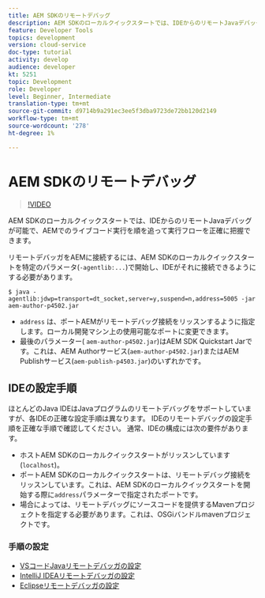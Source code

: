 ```yaml
---
title: AEM SDKのリモートデバッグ
description: AEM SDKのローカルクイックスタートでは、IDEからのリモートJavaデバッグが可能で、AEMでのライブコード実行を順を追って実行フローを正確に把握できます。
feature: Developer Tools
topics: development
version: cloud-service
doc-type: tutorial
activity: develop
audience: developer
kt: 5251
topic: Development
role: Developer
level: Beginner, Intermediate
translation-type: tm+mt
source-git-commit: d9714b9a291ec3ee5f3dba9723de72bb120d2149
workflow-type: tm+mt
source-wordcount: '278'
ht-degree: 1%

---
```



# AEM SDKのリモートデバッグ

>[!VIDEO](https://video.tv.adobe.com/v/34338/?quality=12&learn=on)

AEM SDKのローカルクイックスタートでは、IDEからのリモートJavaデバッグが可能で、AEMでのライブコード実行を順を追って実行フローを正確に把握できます。

リモートデバッガをAEMに接続するには、AEM SDKのローカルクイックスタートを特定のパラメータ(`-agentlib:...`)で開始し、IDEがそれに接続できるようにする必要があります。

```
$ java -agentlib:jdwp=transport=dt_socket,server=y,suspend=n,address=5005 -jar aem-author-p4502.jar   
```

+ `address` は、ポートAEMがリモートデバッグ接続をリッスンするように指定します。ローカル開発マシン上の使用可能なポートに変更できます。
+ 最後のパラメーター( `aem-author-p4502.jar`)はAEM SDK Quickstart Jarです。これは、AEM Authorサービス(`aem-author-p4502.jar`)またはAEM Publishサービス(`aem-publish-p4503.jar`)のいずれかです。

## IDEの設定手順

ほとんどのJava IDEはJavaプログラムのリモートデバッグをサポートしていますが、各IDEの正確な設定手順は異なります。 IDEのリモートデバッグの設定手順を正確な手順で確認してください。 通常、IDEの構成には次の要件があります。

+ ホストAEM SDKのローカルクイックスタートがリッスンしています(`localhost`)。
+ ポートAEM SDKのローカルクイックスタートは、リモートデバッグ接続をリッスンしています。これは、AEM SDKのローカルクイックスタートを開始する際に`address`パラメーターで指定されたポートです。
+ 場合によっては、リモートデバッグにソースコードを提供するMavenプロジェクトを指定する必要があります。これは、OSGiバンドルmavenプロジェクトです。

### 手順の設定

+ [VSコードJavaリモートデバッガの設定](https://code.visualstudio.com/docs/java/java-debugging)
+ [IntelliJ IDEAリモートデバッガの設定](https://www.jetbrains.com/help/idea/run-debug-configuration-remote-debug.html)
+ [Eclipseリモートデバッガの設定](https://javapapers.com/core-java/java-remote-debug-with-eclipse/)
